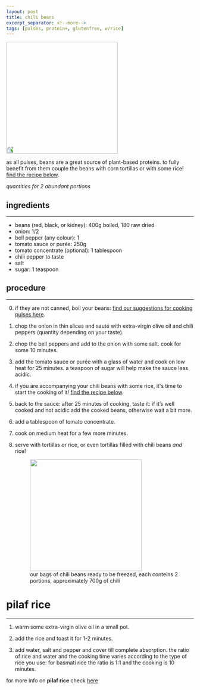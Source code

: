 ```yaml
---
layout: post
title: chili beans
excerpt_separator: <!--more-->
tags: [pulses, protein+, glutenfree, w/rice]
---
```

   <img src="../../../images/chili-beans.jpeg" width="300" style="transform:rotate(270deg);">

<!--more-->

as all pulses, beans are a great source of plant-based proteins. to fully benefit from them couple the beans with corn tortillas or with some rice! [find the recipe below](#pilaf-rice). 

*quantities for 2 abundant portions*

## ingredients
---

- beans (red, black, or kidney): 400g boiled, 180 raw dried
- onion: 1/2
- bell pepper (any colour): 1
- tomato sauce or purée: 250g
- tomato concentrate (optional): 1 tablespoon
- chili pepper to taste
- salt
- sugar: 1 teaspoon

## procedure
---
0. if they are not canned, boil your beans: [find our suggestions for cooking pulses here](https://fagiolini.github.io/pulses-guide/).

1. chop the onion in thin slices and sauté with extra-virgin olive oil and chili peppers (quantity depending on your taste).
   
2. chop the bell peppers and add to the onion with some salt. cook for some 10 minutes.
   
3. add the tomato sauce or purée with a glass of water and cook on low heat for 25 minutes. a teaspoon of sugar will help make the sauce less acidic.
   
4. if you are accompanying your chili beans with some rice, it's time to start the cooking of it!  [find the recipe below](#pilaf-rice). 
   
5. back to the sauce: after 25 minutes of cooking, taste it: if it’s well cooked and not acidic add the cooked beans, otherwise wait a bit more.
   
6. add a tablespoon of tomato concentrate.
   
7. cook on medium heat for a few more minutes.
   
8. serve with tortillas or rice, or even tortillas filled with chili beans *and* rice! 

   <figure class="image">
   <img src="../../../images/chili-freeze.jpeg" style="width:300px;height:300px;overflow:hidden">
   <figcaption>our bags of chili beans ready to be freezed, each conteins 2 portions, approximately 700g of chili</figcaption>
   </figure>

# pilaf rice
---

1. warm some extra-virgin olive oil in a small pot.
   
2.  add the rice and toast it for 1-2 minutes.

3.  add water, salt and pepper and cover till complete absorption. the ratio of rice and water and the cooking time varies according to the type of rice you use: for basmati rice the ratio is 1:1 and the cooking is 10 minutes.
   
   for more info on **pilaf rice** check [here](https://fagiolini.github.io/pilaf-rice/)


